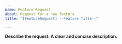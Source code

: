 ```yaml
---
name: Feature Request
about: Request for a new feature
title: "[FeatureRequest] --Feature Title--"

---
```


**Describe the request: A clear and concise description.**
